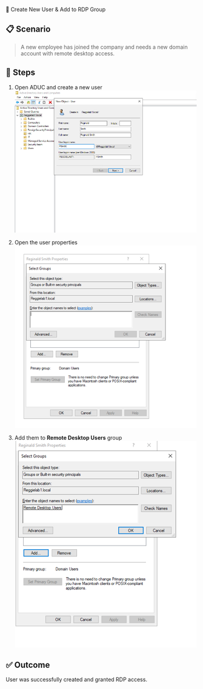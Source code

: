  👤 Create New User & Add to RDP Group

## 📋 Scenario

> A new employee has joined the company and needs a new domain account with remote desktop access.

## 🧪 Steps

1. Open ADUC and create a new user  
   ![Create User](https://github.com/ReggieS22/active-directory-helpdesk-labs/blob/9415fc7d71b104a5adb94b8afa92cbe5f0f89411/Creating%20a%20new%20user%20account%20and%20add%20to%20a%20remote%20desktop%20user/creation%201.png)

2. Open the user properties  
   ![User Properties](https://github.com/ReggieS22/active-directory-helpdesk-labs/blob/d52fb593e5e28433ba79a408079d5a7479901228/Creating%20a%20new%20user%20account%20and%20add%20to%20a%20remote%20desktop%20user/creation%202.png)

3. Add them to **Remote Desktop Users** group  
   ![RDP Group](https://github.com/ReggieS22/active-directory-helpdesk-labs/blob/d52fb593e5e28433ba79a408079d5a7479901228/Creating%20a%20new%20user%20account%20and%20add%20to%20a%20remote%20desktop%20user/creation%203.png)

## ✅ Outcome

User was successfully created and granted RDP access.
